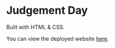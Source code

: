 # Judgement Day

Built with HTML & CSS. 

You can view the deployed website [here](https://campbell-15.github.io/music-band/).
